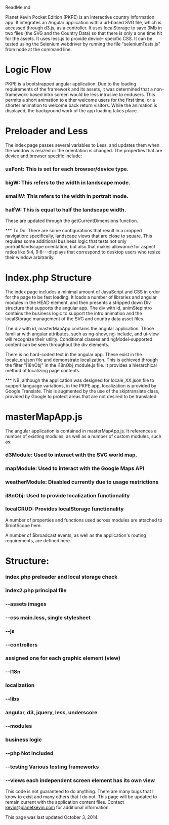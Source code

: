 ReadMe.md

Planet Kevin Pocket Edition (PKPE) is an interactive country information 
app. It integrates an Angular application with a url-based SVG file, 
which is accessed through d3.js, as a controller. It uses localStorage to 
save 3Mb in two files (the SVG and the Country Data) so that there is
only a one time hit for the assets. It uses less.js to provide device-
specific CSS. It can be tested using the Selenium webdriver by running 
the file "seleniumTests.js" from node at the command line.

# Logic Flow

PKPE is a bootstrapped angular application. Due to the loading 
requirements of the framework and its assets, it was determined that a non-
framework-based intro screen would be less intrusive to endusers. This 
permits a short animation to either welcome users for the first time,
or a shorter animation to welcome back return visitors. While the 
animation is displayed, the background work of the app loading takes
place.

# Preloader and Less

The index page passes several variables to Less, and updates them 
when the window is resized or the orientation is changed. The
properties that are device and browser specific include:

### uaFont:		This is set for each browser/device type.
### bigW:		This refers to the width in landscape mode.
### smallW:		This refers to the width in portrait mode.
### halfW:		This is equal to half the landscape width.

These are updated through the getCurrentDimensions function.

*** To Do: There are some configurations that result in
    a cropped navigation: specifically, landscape views that 
    are close to square. This requires some additional
    business logic that tests not only portrait/landscape
    orientation, but also that makes allowance for aspect
    ratios like 5:4, 9:8---displays that correspond to 
    desktop users who resize their window arbitrarily.

# Index.php Structure

The index page includes a minimal amount of JavaScript and CSS in 
order for the page to be fast loading. It loads a number of libraries
and angular modules in the HEAD element, and then presents a
stripped down Div structure that supports the angular app. The div
with id, animStepIntro contains the business logic to support the
intro animation and the localStorage management of the SVG and
country data asset files.

The div with id, masterMapApp contains the angular application.
Those familiar with angular attributes, such as ng-show, ng-include,
and ui-view will recognize their utility. Conditional classes
and ngModel-supported content can be seen throughout the div elements.

There is no hard-coded text in the angular app. These exist in the 
locale_en.json file and demonstrate localization. This is achieved 
through the filter "i18nObj" in the i18nObj_module.js file. It 
provides a hierarchical method of localizing page contents.

*** NB, although the application was designed for locale_XX.json
	file to support language variations, in the PKPE app, localization
	is provided by Google Translate. This is augmented by the use of
	the skiptranslate class, provided by Google to protect areas that
	are not desired to be translated.

# masterMapApp.js

The angular application is contained in masterMapApp.js. It references
a number of existing modules, as well as a number of custom modules, 
such as:

### d3Module:		Used to interact with the SVG world map.
### mapModule:		Used to interact with the Google Maps API
### weatherModule:	Disabled currently due to usage restrictions
### il8nObj:		Used to provide localization functionality
### localCRUD:		Provides localStorage functionality

A number of properties and functions used across modules are 
attached to $rootScope here. 

A number of $broadcast events, as well as the application's
routing requirements, are defined here.


# Structure:

### 	index.php 	preloader and local storage check
### 	index2.php 	principal file
### 	--assets 	images
### 	--css 		main.less, single stylesheet
### 	--js
### 		--controllers
### 				assigned one for each graphic element (view)
### 		--l18n
### 				localization
### 		--libs
### 				angular, d3, jquery, less, underscore
### 		--modules
### 				business logic
### 	--php 		Not Included
### 	--testing	Various testing frameworks
### 	--views		each independent screen element has its own view

This code is not guaranteed to do anything. There are many bugs that 
I know to exist and many others that I do not. This page will be
updated to remain current with the application content files. Contact
kevin@planetkevin.com for additional information.

This page was last updated October 3, 2014.






